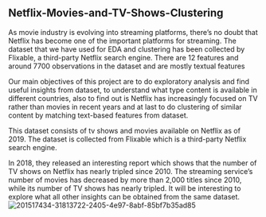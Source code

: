 ## Netflix-Movies-and-TV-Shows-Clustering

As movie industry is evolving into streaming platforms, there’s no doubt that Netflix has become one of the important platforms for streaming. The dataset that we have used for EDA and clustering has been collected by Flixable, a third-party Netflix search engine. There are 12 features and around 7700 observations in the dataset and are mostly textual features

Our main objectives of this project are to do exploratory analysis and find useful insights from dataset, to understand what type content is available in different countries, also to find out is Netflix has increasingly focused on TV rather than movies in recent years and at last to do clustering of similar content by matching text-based features from dataset.

This dataset consists of tv shows and movies available on Netflix as of 2019. The dataset is collected from Flixable which is a third-party Netflix search engine.

In 2018, they released an interesting report which shows that the number of TV shows on Netflix has nearly tripled since 2010. The streaming service’s number of movies has decreased by more than 2,000 titles since 2010, while its number of TV shows has nearly tripled. It will be interesting to explore what all other insights can be obtained from the same dataset.
![201517434-31813722-2405-4e97-8abf-85bf7b35ad85](https://github.com/Mayank1911/Netflix-Movies-and-TV-Shows-Clustering/assets/71143378/059ada01-9c5f-46e4-b6c2-f2e8cc7f7ce3)
